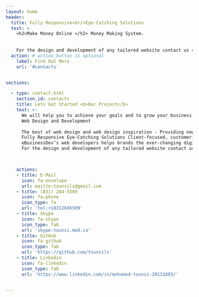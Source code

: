 ```yaml
---
layout: home
header:
  title: Fully Responsive<br/>Eye-Catching Solutions
  text: >
    <h2>Make Money Online </h2> Money Making System.
   
    
    For the design and development of any tailored website contact us <br/> Let's get started.
  action: # action button is optional
    label: Find Out More
    url: '#contacts'


sections:

  - type: contact.html
    section_id: contacts
    title: Lets Get Started <b>Our Project</b>
    text: >-
      We will help you to achieve your goals and to grow your business.<br/>
      Web Design and Development
      
      The best of web design and web design inspiration - Providing new designs and web development, and offering the best web solutions for small to medium business.
      Fully Responsive Eye-Catching Solutions Client-focused, customer-centric, creating website solutions that deliver tangible business results.
      eBusinessDev’s web developers helps brands the ever-changing digital landscape.
      For the design and development of any tailored website contact us Let’s get started.



    actions:
    - title: E-Mail
      icon: fa-envelope
      url: mailto:tounsils@gmail.com
    - title: (831) 204-5509
      icon: fa-phone
      icon_type: fa
      url: 'tel:+18312045509'
    - title: Skype
      icon: fa-skype
      icon_type: fab
      url: 'skype:tounsi.med.ca'
    - title: GitHub
      icon: fa-github
      icon_type: fab
      url: 'https://github.com/tounsils'
    - title: Linkedin
      icon: fa-linkedin
      icon_type: fab
      url: 'https://www.linkedin.com/in/mohamed-tounsi-20131085/'


---
```

